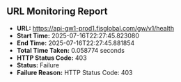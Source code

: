 ## URL Monitoring Report

- **URL:** https://api-gw1-prod1.fisglobal.com/gw/v1/health
- **Start Time:** 2025-07-16T22:27:45.823080
- **End Time:** 2025-07-16T22:27:45.881854
- **Total Time Taken:** 0.058774 seconds
- **HTTP Status Code:** 403
- **Status:** Failure
- **Failure Reason:** HTTP Status Code: 403
